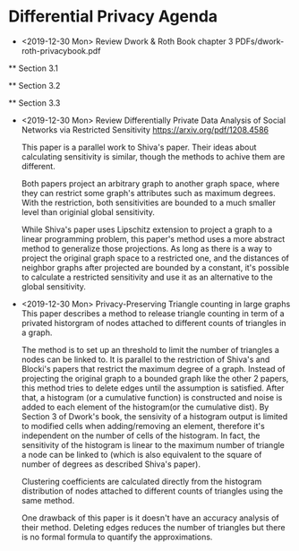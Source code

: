 # Differential Privacy Agenda

* <2019-12-30 Mon> Review Dwork & Roth Book chapter 3
  PDFs/dwork-roth-privacybook.pdf

** Section 3.1


** Section 3.2

** Section 3.3


* <2019-12-30 Mon> Review Differentially Private Data Analysis of Social Networks via Restricted Sensitivity
  https://arxiv.org/pdf/1208.4586

  This paper is a parallel work to Shiva's paper. Their ideas about calculating sensitivity is similar, though the methods to achive them are different.

  Both papers project an arbitrary graph to another graph space, where they can restrict some graph's attributes such as maximum degrees. With the restriction, both sensitivities are bounded to a much smaller level than originial global sensitivity.

  While Shiva's paper uses Lipschitz extension to project a graph to a linear programming problem, this paper's method uses a more abstract method to generalize those projections. As long as there is a way to project the original graph space to a restricted one, and the distances of neighbor graphs after projected are bounded by a constant, it's possible to calculate a restricted sensitivity and use it as an alternative to the global sensitivity.


* <2019-12-30 Mon> Privacy-Preserving Triangle counting in large graphs
  This paper describes a method to release triangle counting in term of a privated historgram of nodes attached to different counts of triangles in a graph.

  The method is to set up an threshold to limit the number of triangles a nodes can be linked to. It is parallel to the restriction of Shiva's and Blocki's papers that restrict the maximum degree of a graph. Instead of projecting the original graph to a bounded graph like the other 2 papers, this method tries to delete edges until the assumption is satisfied. After that, a histogram (or a cumulative function) is constructed and noise is added to each element of the histogram(or the cumulative dist). By Section 3 of Dwork's book, the sensivity of a histogram output is limited to modified cells when adding/removing an element, therefore it's independent on the number of cells of the histogram. In fact, the sensitivity of the histogram is linear to the maximum number of triangle a node can be linked to (which is also equivalent to the square of number of degrees as described Shiva's paper).

  Clustering coefficients are calculated directly from the histogram distribution of nodes attached to different counts of triangles using the same method.

  One drawback of this paper is it doesn't have an accuracy analysis of their method. Deleting edges reduces the number of triangles but there is no formal formula to quantify the approximations.
